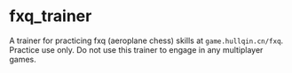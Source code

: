 # fxq_trainer
A trainer for practicing fxq (aeroplane chess) skills at `game.hullqin.cn/fxq`. Practice use only. Do not use this trainer to engage in any multiplayer games.
